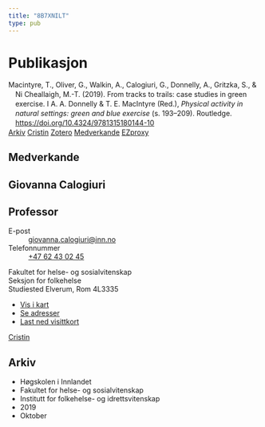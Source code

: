 ```yaml
---
title: "8B7XNILT"
type: pub
---
```

<h1>Publikasjon</h1>
<article id="csl-bib-container-8B7XNILT" class="csl-bib-container">
  <div class="csl-bib-body" style="line-height: 1.35; padding-left: 1em; text-indent:-1em;">
  <div class="csl-entry">Macintyre, T., Oliver, G., Walkin, A., Calogiuri, G., Donnelly, A., Gritzka, S., &amp; Ni Cheallaigh, M.-T. (2019). From tracks to trails: case studies in green exercise. I A. A. Donnelly &amp; T. E. MacIntyre (Red.), <i>Physical activity in natural settings: green and blue exercise</i> (s. 193&#x2013;209). Routledge. <a href="https://doi.org/10.4324/9781315180144-10">https://doi.org/10.4324/9781315180144-10</a></div>
</div>
  <div class="csl-bib-buttons">
    <a href="#taxonomy-article-8B7XNILT" class="csl-bib-button">Arkiv</a>
    <a href alt="Cristin URL" class="csl-bib-button">Cristin</a>
    <a href alt="Zotero URL" class="csl-bib-button">Zotero</a>
    <a href="#contributors-article-8B7XNILT" class="csl-bib-button">Medverkande</a>
    <a href="http://ezproxy.inn.no/login?url=https://doi.org/10.4324/9781315180144-10" class="csl-bib-button">EZproxy</a>
  </div>
  <div id="csl-bib-meta-container-8B7XNILT"></div>
</article>
<div id="csl-bib-meta-8B7XNILT" class="csl-bib-meta">
  <article id="contributors-article-8B7XNILT" class="contributors-article">
    <h1>Medverkande</h1>
    <div class="personas">
<div class="vrtx-hinn-person-card">
<div class="photo">
<i class="lar la-user-circle missing-person"></i>
</div>
<div class="info">
<hgroup><h1>Giovanna Calogiuri</h1>
<h2>Professor</h2>
</hgroup><dl>
<dt>E-post</dt>
<dd>
<a href="mailto:giovanna.calogiuri@inn.no">giovanna.calogiuri@inn.no</a>
</dd>
<dt>Telefonnummer</dt>
<dd><a href="tel:+4762430245">
+47 62 43 02 45
</a></dd>
</dl>
<p>
Fakultet for helse- og sosialvitenskap<br>
Seksjon for folkehelse<br>
Studiested Elverum,
Rom 4L3335
</p>
<ul class="vrtx-hinn-links">
<li><a href="https://www.google.com/maps?q=60.88177,11.53669">Vis i kart</a></li>
<li><a href="https://www.inn.no/finn-en-ansatt/giovanna-calogiuri.html#vrtx-hinn-addresses">Se adresser</a></li>
<li><a href="https://www.inn.no/finn-en-ansatt/giovanna-calogiuri.html?vrtx=vcf">Last ned visittkort</a></li>
</ul>
</div>
</div>
<a href="https://app.cristin.no/persons/show.jsf?id=358086" alt="Cristin URL" class="personas-cristin">Cristin</a>
</div>
  </article>
  <article id="taxonomy-article-8B7XNILT" class="taxonomy-article">
    <h1>Arkiv</h1>
    <ul>
      <li>Høgskolen i Innlandet</li>
      <li>Fakultet for helse- og sosialvitenskap</li>
      <li>Institutt for folkehelse- og idrettsvitenskap</li>
      <li>2019</li>
      <li>Oktober</li>
    </ul>
  </article>
</div>
